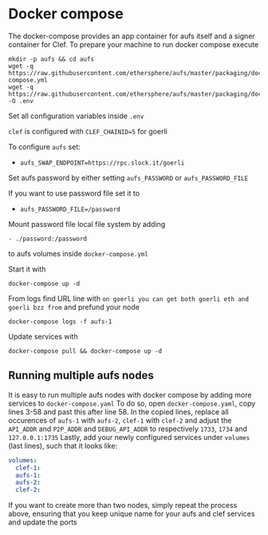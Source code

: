 # Docker compose

The docker-compose provides an app container for aufs itself and a signer container for Clef.
To prepare your machine to run docker compose execute
```
mkdir -p aufs && cd aufs
wget -q https://raw.githubusercontent.com/ethersphere/aufs/master/packaging/docker/docker-compose.yml
wget -q https://raw.githubusercontent.com/ethersphere/aufs/master/packaging/docker/env -O .env
```
Set all configuration variables inside `.env`

`clef` is configured with `CLEF_CHAINID=5` for goerli

To configure `aufs` set:
- `aufs_SWAP_ENDPOINT=https://rpc.slock.it/goerli`

Set aufs password by either setting `aufs_PASSWORD` or `aufs_PASSWORD_FILE`

If you want to use password file set it to
- `aufs_PASSWORD_FILE=/password`

Mount password file local file system by adding
```
- ./password:/password
```
to aufs volumes inside `docker-compose.yml`

Start it with
```
docker-compose up -d
```

From logs find URL line with `on goerli you can get both goerli eth and goerli bzz from` and prefund your node
```
docker-compose logs -f aufs-1
```

Update services with
```
docker-compose pull && docker-compose up -d
```

## Running multiple aufs nodes
It is easy to run multiple aufs nodes with docker compose by adding more services to `docker-compose.yaml`
To do so, open `docker-compose.yaml`, copy lines 3-58 and past this after line 58.
In the copied lines, replace all occurences of `aufs-1` with `aufs-2`, `clef-1` with `clef-2` and adjust the `API_ADDR` and `P2P_ADDR` and `DEBUG_API_ADDR` to respectively `1733`, `1734` and `127.0.0.1:1735`
Lastly, add your newly configured services under `volumes` (last lines), such that it looks like:
```yaml
volumes:
  clef-1:
  aufs-1:
  aufs-2:
  clef-2:
```

If you want to create more than two nodes, simply repeat the process above, ensuring that you keep unique name for your aufs and clef services and update the ports
